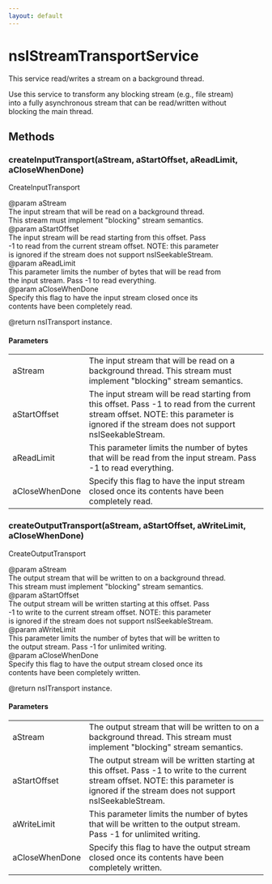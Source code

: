 ```yaml
---
layout: default
---
```


# nsIStreamTransportService #
  
This service read/writes a stream on a background thread.  
  
Use this service to transform any blocking stream (e.g., file stream)  
into a fully asynchronous stream that can be read/written without   
blocking the main thread.  
  

## Methods ##

### createInputTransport(aStream, aStartOffset, aReadLimit, aCloseWhenDone) ###
  
CreateInputTransport  
  
@param aStream  
       The input stream that will be read on a background thread.  
       This stream must implement "blocking" stream semantics.  
@param aStartOffset  
       The input stream will be read starting from this offset.  Pass  
       -1 to read from the current stream offset.  NOTE: this parameter  
       is ignored if the stream does not support nsISeekableStream.  
@param aReadLimit  
       This parameter limits the number of bytes that will be read from  
       the input stream.  Pass -1 to read everything.  
@param aCloseWhenDone  
       Specify this flag to have the input stream closed once its  
       contents have been completely read.  
  
@return nsITransport instance.  
  

#### Parameters ####

<table>

<tr>
<td>aStream</td>
<td>       The input stream that will be read on a background thread.  
       This stream must implement "blocking" stream semantics.  
</td>
</tr>

<tr>
<td>aStartOffset</td>
<td>       The input stream will be read starting from this offset.  Pass  
       -1 to read from the current stream offset.  NOTE: this parameter  
       is ignored if the stream does not support nsISeekableStream.  
</td>
</tr>

<tr>
<td>aReadLimit</td>
<td>       This parameter limits the number of bytes that will be read from  
       the input stream.  Pass -1 to read everything.  
</td>
</tr>

<tr>
<td>aCloseWhenDone</td>
<td>       Specify this flag to have the input stream closed once its  
       contents have been completely read.  
</td>
</tr>

</table>

### createOutputTransport(aStream, aStartOffset, aWriteLimit, aCloseWhenDone) ###
  
CreateOutputTransport  
  
@param aStream  
       The output stream that will be written to on a background thread.  
       This stream must implement "blocking" stream semantics.  
@param aStartOffset  
       The output stream will be written starting at this offset.  Pass  
       -1 to write to the current stream offset.  NOTE: this parameter  
       is ignored if the stream does not support nsISeekableStream.  
@param aWriteLimit  
       This parameter limits the number of bytes that will be written to  
       the output stream.  Pass -1 for unlimited writing.  
@param aCloseWhenDone  
       Specify this flag to have the output stream closed once its  
       contents have been completely written.  
  
@return nsITransport instance.  
  

#### Parameters ####

<table>

<tr>
<td>aStream</td>
<td>       The output stream that will be written to on a background thread.  
       This stream must implement "blocking" stream semantics.  
</td>
</tr>

<tr>
<td>aStartOffset</td>
<td>       The output stream will be written starting at this offset.  Pass  
       -1 to write to the current stream offset.  NOTE: this parameter  
       is ignored if the stream does not support nsISeekableStream.  
</td>
</tr>

<tr>
<td>aWriteLimit</td>
<td>       This parameter limits the number of bytes that will be written to  
       the output stream.  Pass -1 for unlimited writing.  
</td>
</tr>

<tr>
<td>aCloseWhenDone</td>
<td>       Specify this flag to have the output stream closed once its  
       contents have been completely written.  
</td>
</tr>

</table>

